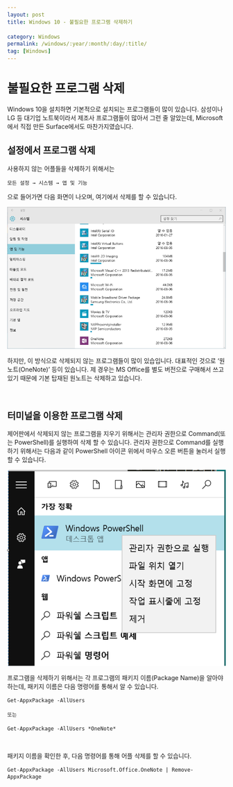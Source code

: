 ```yaml
---
layout: post
title: Windows 10 - 불필요한 프로그램 삭제하기

category: Windows
permalink: /windows/:year/:month/:day/:title/
tag: [Windows]
---
```

# 불필요한 프로그램 삭제

Windows 10을 설치하면 기본적으로 설치되는 프로그램들이 많이 있습니다. 삼성이나 LG 등 대기업 노트북이라서 제조사 프로그램들이 많아서 그런 줄 알았는데, Microsoft에서 직접 만든 Surface에서도 마찬가지였습니다.

## 설정에서 프로그램 삭제

사용하지 않는 어플들을 삭제하기 위해서는

~~~
모든 설정 → 시스템 → 앱 및 기능
~~~
으로 들어가면 다음 화면이 나오며, 여기에서 삭제를 할 수 있습니다.

![image](/assets/tips-windows/001.png)


하지만, 이 방식으로 삭제되지 않는 프로그램들이 많이 있습입니다. 대표적인 것으로 ‘원노트(OneNote)’ 등이 있습니다. 제 경우는 MS Office를 별도 버전으로 구매해서 쓰고 있기 때문에 기본 탑재된 원노트는 삭제하고 있습니다.

<br>

## 터미널을 이용한 프로그램 삭제

제어판에서 삭제되지 않는 프로그램을 지우기 위해서는 관리자 권한으로 Command(또는 PowerShell)를 실행하여 삭제 할 수 있습니다. 관리자 권한으로 Command를 실행하기 위해서는 다음과 같이 PowerShell 아이콘 위에서 마우스 오른 버튼을 눌러서 실행할 수 있습니다.

![image](/assets/tips-windows/002.png)

프로그램을 삭제하기 위해서는 각 프로그램의 패키지 이름(Package Name)을 알아야 하는데, 패키지 이름은 다음 명령어를 통해서 알 수 있습니다.

~~~
Get-AppxPackage -AllUsers

또는

Get-AppxPackage -AllUsers *OneNote*
~~~

<br>

패키지 이름을 확인한 후, 다음 명령어를 통해 어플 삭제를 할 수 있습니다.

~~~
Get-AppxPackage -AllUsers Microsoft.Office.OneNote | Remove-AppxPackage
~~~